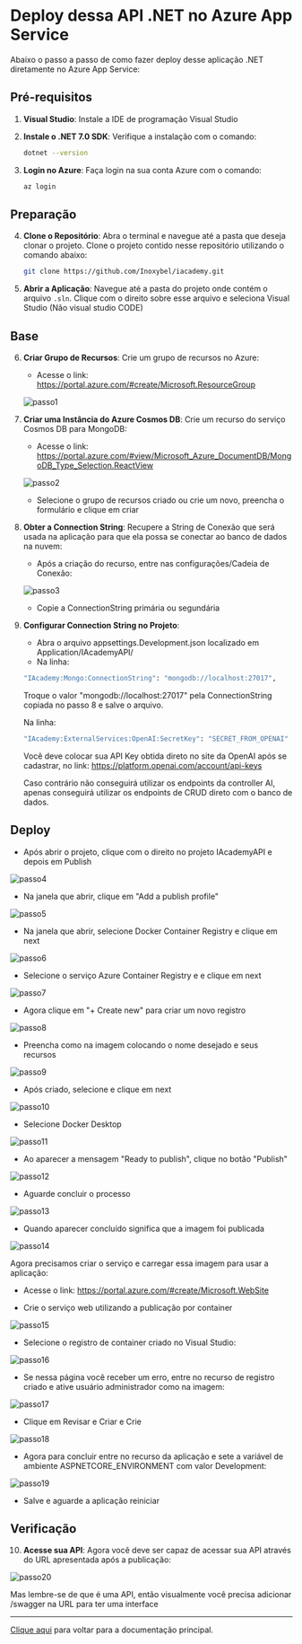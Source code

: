 # Deploy dessa API .NET no Azure App Service

Abaixo o passo a passo de como fazer deploy desse aplicação .NET diretamente no Azure App Service:

## Pré-requisitos

1. **Visual Studio**: Instale a IDE de programação Visual Studio

2. **Instale o .NET 7.0 SDK**: Verifique a instalação com o comando:
   ```sh
   dotnet --version
   ```

3. **Login no Azure**: Faça login na sua conta Azure com o comando:
   ```sh
   az login
   ```

## Preparação

4. **Clone o Repositório**: Abra o terminal e navegue até a pasta que deseja clonar o projeto. Clone o projeto contido nesse repositório utilizando o comando abaixo:
	```sh
	git clone https://github.com/Inoxybel/iacademy.git
	```

5. **Abrir a Aplicação**: Navegue até a pasta do projeto onde contém o arquivo `.sln`. Clique com o direito sobre esse arquivo e seleciona Visual Studio (Não visual studio CODE)
   
## Base

6. **Criar Grupo de Recursos**: Crie um grupo de recursos no Azure:
   - Acesse o link: https://portal.azure.com/#create/Microsoft.ResourceGroup
   
   ![passo1](./docs/steps_readme/1.png)
   
7. **Criar uma Instância do Azure Cosmos DB**: Crie um recurso do serviço Cosmos DB para MongoDB:
   - Acesse o link: https://portal.azure.com/#view/Microsoft_Azure_DocumentDB/MongoDB_Type_Selection.ReactView
   
   ![passo2](./docs/steps_readme/2.png)
   
   - Selecione o grupo de recursos criado ou crie um novo, preencha o formulário e clique em criar
   
8. **Obter a Connection String**: Recupere a String de Conexão que será usada na aplicação para que ela possa se conectar ao banco de dados na nuvem:
   - Após a criação do recurso, entre nas configurações/Cadeia de Conexão:
   
   ![passo3](./docs/steps_readme/3.png)
   
   - Copie a ConnectionString primária ou segundária

9. **Configurar Connection String no Projeto**: 
   - Abra o arquivo appsettings.Development.json localizado em Application/IAcademyAPI/
   - Na linha:
   ```sh
   "IAcademy:Mongo:ConnectionString": "mongodb://localhost:27017",
   ```

   Troque o valor "mongodb://localhost:27017" pela ConnectionString copiada no passo 8 e salve o arquivo.

   Na linha:
   ```sh
   "IAcademy:ExternalServices:OpenAI:SecretKey": "SECRET_FROM_OPENAI"
   ```
   
   Você deve colocar sua API Key obtida direto no site da OpenAI após se cadastrar, no link: https://platform.openai.com/account/api-keys

   Caso contrário não conseguirá utilizar os endpoints da controller AI, apenas conseguirá utilizar os endpoints de CRUD direto com o banco de dados.

## Deploy
- Após abrir o projeto, clique com o direito no projeto IAcademyAPI e depois em Publish

![passo4](./docs/steps_readme/4.png)

- Na janela que abrir, clique em "Add a publish  profile"

![passo5](./docs/steps_readme/5.png)

- Na janela que abrir, selecione Docker Container Registry e clique em next

![passo6](./docs/steps_readme/6.png)

- Selecione o serviço Azure Container Registry e e clique em next

![passo7](./docs/steps_readme/7.png)

- Agora clique em "+ Create new" para criar um novo  registro

![passo8](./docs/steps_readme/8.png)

- Preencha como na imagem colocando o nome desejado e seus recursos

![passo9](./docs/steps_readme/9.png)

- Após criado, selecione e clique em next

![passo10](./docs/steps_readme/10.png)

- Selecione Docker Desktop

![passo11](./docs/steps_readme/11.png)

- Ao aparecer a mensagem "Ready to publish", clique no botão "Publish"

![passo12](./docs/steps_readme/12.png)

- Aguarde concluir o processo

![passo13](./docs/steps_readme/13.png)

- Quando aparecer concluído significa que a imagem foi publicada

![passo14](./docs/steps_readme/14.png)

Agora precisamos criar o serviço e carregar essa imagem para usar a aplicação:

- Acesse o link: https://portal.azure.com/#create/Microsoft.WebSite

- Crie o serviço web utilizando a publicação por container

![passo15](./docs/steps_readme/15.png)

- Selecione o registro de container criado no Visual Studio:

![passo16](./docs/steps_readme/16.png)

- Se nessa página você receber um erro, entre no recurso de registro criado e ative usuário administrador como na imagem:

![passo17](./docs/steps_readme/17.png)

- Clique em Revisar e Criar e Crie

![passo18](./docs/steps_readme/18.png)

- Agora para concluir entre no recurso da aplicação e sete a variável de ambiente ASPNETCORE_ENVIRONMENT com valor Development:

![passo19](./docs/steps_readme/19.png)

- Salve e aguarde a aplicação reiniciar


## Verificação

10. **Acesse sua API**: Agora você deve ser capaz de acessar sua API através do URL apresentada após a publicação:
   
   ![passo20](./docs/steps_readme/20.png)
   
   Mas lembre-se de que é uma API, então visualmente você precisa adicionar /swagger na URL para ter uma interface
   
---

[Clique aqui](../README.md) para voltar para a documentação principal.
